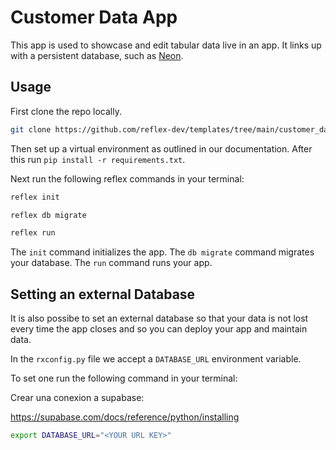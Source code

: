 # Customer Data App

This app is used to showcase and edit tabular data live in an app. It links up with a persistent database, such as [Neon](https://neon.tech).

## Usage

First clone the repo locally.

```bash
git clone https://github.com/reflex-dev/templates/tree/main/customer_data_app
```

Then set up a virtual environment as outlined in our documentation. After this run `pip install -r requirements.txt`.

Next run the following reflex commands in your terminal:

```bash
reflex init
```

```bash
reflex db migrate
```

```bash
reflex run
```

The `init` command initializes the app. The `db migrate` command migrates your database. The `run` command runs your app.

## Setting an external Database

It is also possibe to set an external database so that your data is not lost every time the app closes and so you can deploy your app and maintain data.

In the `rxconfig.py` file we accept a `DATABASE_URL` environment variable.

To set one run the following command in your terminal:

Crear una conexion a supabase:

https://supabase.com/docs/reference/python/installing

```bash
export DATABASE_URL="<YOUR URL KEY>"
```
